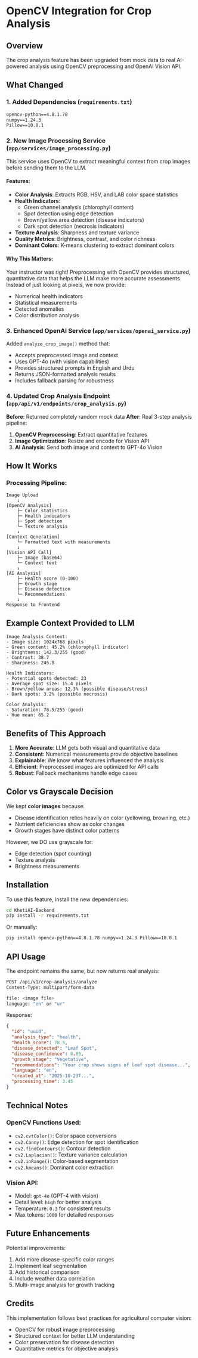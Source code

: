 # OpenCV Integration for Crop Analysis

## Overview
The crop analysis feature has been upgraded from mock data to real AI-powered analysis using OpenCV preprocessing and OpenAI Vision API.

## What Changed

### 1. **Added Dependencies** (`requirements.txt`)
```txt
opencv-python==4.8.1.78
numpy==1.24.3
Pillow==10.0.1
```

### 2. **New Image Processing Service** (`app/services/image_processing.py`)
This service uses OpenCV to extract meaningful context from crop images before sending them to the LLM.

#### Features:
- **Color Analysis**: Extracts RGB, HSV, and LAB color space statistics
- **Health Indicators**: 
  - Green channel analysis (chlorophyll content)
  - Spot detection using edge detection
  - Brown/yellow area detection (disease indicators)
  - Dark spot detection (necrosis indicators)
- **Texture Analysis**: Sharpness and texture variance
- **Quality Metrics**: Brightness, contrast, and color richness
- **Dominant Colors**: K-means clustering to extract dominant colors

#### Why This Matters:
Your instructor was right! Preprocessing with OpenCV provides structured, quantitative data that helps the LLM make more accurate assessments. Instead of just looking at pixels, we now provide:
- Numerical health indicators
- Statistical measurements
- Detected anomalies
- Color distribution analysis

### 3. **Enhanced OpenAI Service** (`app/services/openai_service.py`)
Added `analyze_crop_image()` method that:
- Accepts preprocessed image and context
- Uses GPT-4o (with vision capabilities)
- Provides structured prompts in English and Urdu
- Returns JSON-formatted analysis results
- Includes fallback parsing for robustness

### 4. **Updated Crop Analysis Endpoint** (`app/api/v1/endpoints/crop_analysis.py`)
**Before**: Returned completely random mock data
**After**: Real 3-step analysis pipeline:

1. **OpenCV Preprocessing**: Extract quantitative features
2. **Image Optimization**: Resize and encode for Vision API
3. **AI Analysis**: Send both image and context to GPT-4o Vision

## How It Works

### Processing Pipeline:
```
Image Upload
    ↓
[OpenCV Analysis]
    ├─ Color statistics
    ├─ Health indicators
    ├─ Spot detection
    └─ Texture analysis
    ↓
[Context Generation]
    └─ Formatted text with measurements
    ↓
[Vision API Call]
    ├─ Image (base64)
    └─ Context text
    ↓
[AI Analysis]
    ├─ Health score (0-100)
    ├─ Growth stage
    ├─ Disease detection
    └─ Recommendations
    ↓
Response to Frontend
```

## Example Context Provided to LLM

```
Image Analysis Context:
- Image size: 1024x768 pixels
- Green content: 45.2% (chlorophyll indicator)
- Brightness: 142.3/255 (good)
- Contrast: 38.7
- Sharpness: 245.8

Health Indicators:
- Potential spots detected: 23
- Average spot size: 15.4 pixels
- Brown/yellow areas: 12.3% (possible disease/stress)
- Dark spots: 3.2% (possible necrosis)

Color Analysis:
- Saturation: 78.5/255 (good)
- Hue mean: 65.2
```

## Benefits of This Approach

1. **More Accurate**: LLM gets both visual and quantitative data
2. **Consistent**: Numerical measurements provide objective baselines
3. **Explainable**: We know what features influenced the analysis
4. **Efficient**: Preprocessed images are optimized for API calls
5. **Robust**: Fallback mechanisms handle edge cases

## Color vs Grayscale Decision

We kept **color images** because:
- Disease identification relies heavily on color (yellowing, browning, etc.)
- Nutrient deficiencies show as color changes
- Growth stages have distinct color patterns

However, we DO use grayscale for:
- Edge detection (spot counting)
- Texture analysis
- Brightness measurements

## Installation

To use this feature, install the new dependencies:

```bash
cd KhetiAI-Backend
pip install -r requirements.txt
```

Or manually:
```bash
pip install opencv-python==4.8.1.78 numpy==1.24.3 Pillow==10.0.1
```

## API Usage

The endpoint remains the same, but now returns real analysis:

```bash
POST /api/v1/crop-analysis/analyze
Content-Type: multipart/form-data

file: <image file>
language: "en" or "ur"
```

Response:
```json
{
  "id": "uuid",
  "analysis_type": "health",
  "health_score": 78.5,
  "disease_detected": "Leaf Spot",
  "disease_confidence": 0.85,
  "growth_stage": "Vegetative",
  "recommendations": "Your crop shows signs of leaf spot disease...",
  "language": "en",
  "created_at": "2025-10-23T...",
  "processing_time": 3.45
}
```

## Technical Notes

### OpenCV Functions Used:
- `cv2.cvtColor()`: Color space conversions
- `cv2.Canny()`: Edge detection for spot identification
- `cv2.findContours()`: Contour detection
- `cv2.Laplacian()`: Texture variance calculation
- `cv2.inRange()`: Color-based segmentation
- `cv2.kmeans()`: Dominant color extraction

### Vision API:
- Model: `gpt-4o` (GPT-4 with vision)
- Detail level: `high` for better analysis
- Temperature: `0.3` for consistent results
- Max tokens: `1000` for detailed responses

## Future Enhancements

Potential improvements:
1. Add more disease-specific color ranges
2. Implement leaf segmentation
3. Add historical comparison
4. Include weather data correlation
5. Multi-image analysis for growth tracking

## Credits

This implementation follows best practices for agricultural computer vision:
- OpenCV for robust image preprocessing
- Structured context for better LLM understanding
- Color preservation for disease detection
- Quantitative metrics for objective analysis

